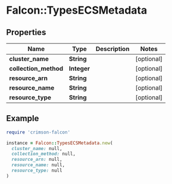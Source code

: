 # Falcon::TypesECSMetadata

## Properties

| Name | Type | Description | Notes |
| ---- | ---- | ----------- | ----- |
| **cluster_name** | **String** |  | [optional] |
| **collection_method** | **Integer** |  | [optional] |
| **resource_arn** | **String** |  | [optional] |
| **resource_name** | **String** |  | [optional] |
| **resource_type** | **String** |  | [optional] |

## Example

```ruby
require 'crimson-falcon'

instance = Falcon::TypesECSMetadata.new(
  cluster_name: null,
  collection_method: null,
  resource_arn: null,
  resource_name: null,
  resource_type: null
)
```

